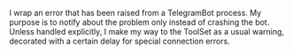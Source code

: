 I wrap an error that has been raised from a TelegramBot process. My purpose is to notify about the problem only instead of crashing the bot. Unless handled explicitly, I make my way to the ToolSet as a usual warning, decorated with a certain delay for special connection errors.